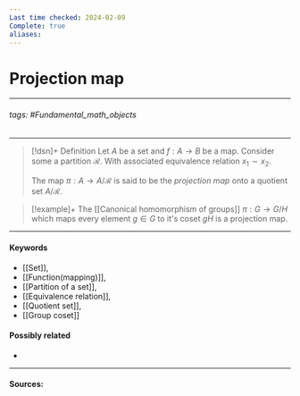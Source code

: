 ```yaml
---
Last time checked: 2024-02-09
Complete: true
aliases:
---
```

# Projection map
***
###### tags: #Fundamental_math_objects 
***
>[!dsn]+ Definition
>Let $A$ be a set and $f:A\to B$ be a map. Consider some a partition $\mathcal{R}$. With associated equivalence relation $x_{1}\sim x_{2}$.
>
>The map $\pi:A\to A/\mathcal{R}$ is said to be the *projection map* onto a quotient set $A/\mathcal{R}$.

>[!example]+ 
>The [[Canonical homomorphism of groups]] $\pi:G\to G/H$ which maps every element $g\in G$ to it's coset $gH$ is a projection map.
***
#### Keywords
- [[Set]],
- [[Function(mapping)]],
- [[Partition of a set]],
- [[Equivalence relation]],
- [[Quotient set]],
- [[Group coset]]
#### Possibly related
- 
***
#### Sources: